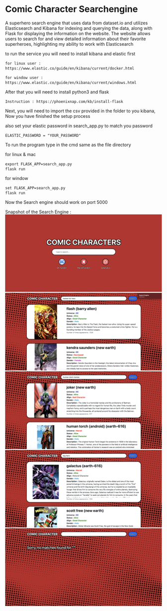 # Comic Character Searchengine
A superhero search engine that uses data from dataset.io and utilizes Elasticsearch and Kibana for indexing and querying the data, along with Flask for displaying the information on the website. The website allows users to search for and view detailed information about their favorite superheroes, highlighting my ability to work with Elasticsearch

to run the service you will need to install kibana and elastic first
```
for linux user : https://www.elastic.co/guide/en/kibana/current/docker.html
```
```
for window user : https://www.elastic.co/guide/en/kibana/current/windows.html
```
After that you will need to install python3 and flask
```
Instruction : https://phoenixnap.com/kb/install-flask
```

Next, you will need to import the csv provided in the folder to you kibana, 
Now you have finished the setup process

also set your elastic password in search_app.py to match you password
```
ELASTIC_PASSWORD = "YOUR_PASSWORD"
```

To run the program type in the cmd same as the file directory

for linux & mac
```
export FLASK_APP=search_app.py
flask run
```
for window
```
set FLASK_APP=search_app.py
flask run
```
Now the Search engine should work on port 5000

Snapshot of the Search Engine :
<img src="./img/img1.png" alt="img1">
<img src="./img/img2.png" alt="img2">
<img src="./img/img3.png" alt="img3">
<img src="./img/img4.png" alt="img4">
<img src="./img/img5.png" alt="img5">
